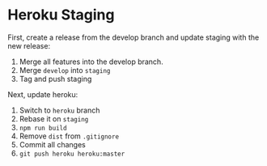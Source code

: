 # Heroku Staging

First, create a release from the develop branch and update staging with the new release:

1. Merge all features into the develop branch.
2. Merge `develop` into `staging`
3. Tag and push staging

Next, update heroku:

1. Switch to `heroku` branch
2. Rebase it on `staging`
3. `npm run build`
4. Remove `dist` from `.gitignore`
5. Commit all changes
6. `git push heroku heroku:master`
